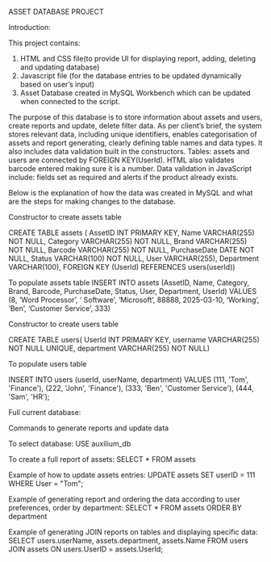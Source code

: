 ASSET DATABASE PROJECT



Introduction:


This project contains:
1.	 HTML and CSS file(to provide UI for displaying report, adding, deleting and updating database) 
2.	Javascript file (for the database entries to be updated dynamically based on user’s input)
3.	 Asset Database created in MySQL Workbench which can be updated when connected to the script.

The purpose of this database is to store information about assets and users, create reports and update, delete filter data. As per client’s brief, the system stores relevant data, including unique identifiers, enables categorisation of assets and report generating, clearly defining table names and data types. It also includes data validation built in the constructors. Tables: assets and users are connected by FOREIGN KEY(UserId). HTML also validates barcode entered making sure it is a number. Data validation in JavaScript include: fields set as required and alerts if the product already exists.



Below is the explanation of how the data was created  in MySQL and what are the steps for making changes to the database.

Constructor to create assets table

CREATE TABLE assets (
AssetID INT PRIMARY KEY,
Name VARCHAR(255) NOT NULL,
Category VARCHAR(255) NOT NULL,
Brand VARCHAR(255) NOT NULL,
Barcode VARCHAR(255) NOT NULL,
PurchaseDate DATE NOT NULL,
Status VARCHAR(100) NOT NULL,
User VARCHAR(255),
Department VARCHAR(100),
FOREIGN KEY  (UserId) REFERENCES users(userId))

To populate assets table
INSERT INTO assets (AssetID, Name, Category, Brand, Barcode, PurchaseDate, Status, User, Department, UserId)
VALUES (8, ‘Word Processor’, ‘ Software’, ‘Microsoft’, 88888, 2025-03-10, ‘Working’, ‘Ben’, ‘Customer Service’, 333)



Constructor to create users table

CREATE TABLE users(
UserId INT PRIMARY KEY,
username VARCHAR(255) NOT NULL UNIQUE,
department VARCHAR(255) NOT NULL)

To populate users table

INSERT INTO users (userId, userName, department)
VALUES 
  (111, 'Tom', 'Finance'),
  (222, 'John', 'Finance'),
  (333, 'Ben', 'Customer Service'),
  (444, 'Sam', 'HR');



Full current database:





Commands to generate reports and update data

To select database:
USE auxilium_db

To create a full report of assets:
SELECT * FROM assets

Example of how to update assets entries:
UPDATE assets
SET userID = 111
WHERE User = "Tom";


Example of generating report and ordering the data according to user preferences, order by department: 
SELECT * FROM assets
ORDER BY department

Example of generating JOIN reports on tables and displaying specific data:
SELECT users.userName, assets.department, assets.Name FROM users
JOIN assets
ON users.UserID = assets.UserId;










